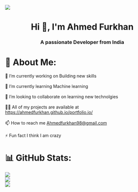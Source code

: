 [![](https://visitcount.itsvg.in/api?id=ahmedfurkhan&icon=8&color=1)](https://visitcount.itsvg.in)


<h1 align="center">Hi 👋, I'm Ahmed Furkhan</h1>
<h3 align="center">A passionate Developer from India</h3>

# 💫 About Me:
🔭 I’m currently working on Building new skills<br><br>🌱 I’m currently learning Machine learning<br><br>👯 I’m looking to collaborate on learning new technolgies<br><br>👨‍💻 All of my projects are available at https://ahmedfurkhan.github.io/portfolio.io/<br><br>📫 How to reach me Ahmedfurkhan98@gmail.com<br><br>⚡ Fun fact I think I am crazy
# 📊 GitHub Stats:
![](https://github-readme-streak-stats.herokuapp.com/?user=ahmedfurkhan&theme=dark&hide_border=false)<br /> 
![](https://github-readme-stats.vercel.app/api?username=ahmedfurkhan&theme=dark&hide_border=false&include_all_commits=false&count_private=false)<br /> 
![](https://github-readme-stats.vercel.app/api/top-langs/?username=ahmedfurkhan&theme=dark&hide_border=false&include_all_commits=false&count_private=false&layout=compact)

